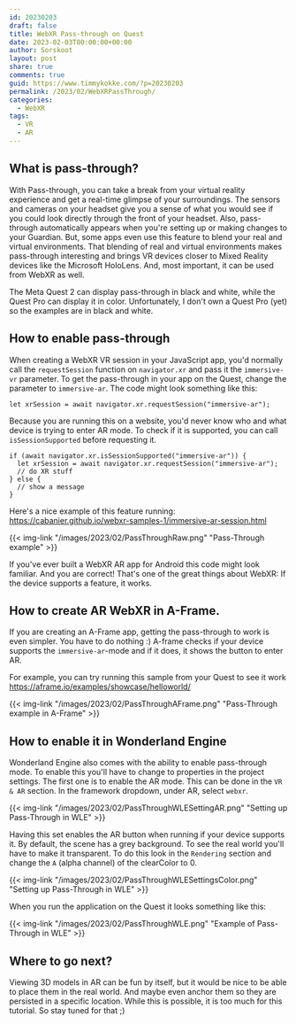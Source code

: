 ```yaml
---
id: 20230203
draft: false
title: WebXR Pass-through on Quest
date: 2023-02-03T00:00:00+00:00
author: Sorskoot
layout: post
share: true
comments: true
guid: https://www.timmykokke.com/?p=20230203
permalink: /2023/02/WebXRPassThrough/
categories:
  - WebXR  
tags:
  - VR
  - AR
---
```

## What is pass-through?

With Pass-through, you can take a break from your virtual reality experience and get a real-time glimpse of your surroundings. The sensors and cameras on your headset give you a sense of what you would see if you could look directly through the front of your headset. Also, pass-through automatically appears when you're setting up or making changes to your Guardian. But, some apps even use this feature to blend your real and virtual environments. That blending of real and virtual environments makes pass-through interesting and brings VR devices closer to Mixed Reality devices like the Microsoft HoloLens. And, most important, it can be used from WebXR as well. 

The Meta Quest 2 can display pass-through in black and white, while the Quest Pro can display it in color. Unfortunately, I don't own a Quest Pro (yet) so the examples are in black and white.

## How to enable pass-through 

When creating a WebXR VR session in your JavaScript app, you'd normally call the `requestSession` function on `navigator.xr` and pass it the `immersive-vr` parameter. To get the pass-through in your app on the Quest, change the parameter to `immersive-ar`.  The code might look something like this:
``` 
let xrSession = await navigator.xr.requestSession("immersive-ar");
```
Because you are running this on a website, you'd never know who and what device is trying to enter AR mode. To check if it is supported, you can call `isSessionSupported` before requesting it. 
``` 
if (await navigator.xr.isSessionSupported("immersive-ar")) {
  let xrSession = await navigator.xr.requestSession("immersive-ar");
  // do XR stuff
} else {
  // show a message
}

```
Here's a nice example of this feature running: https://cabanier.github.io/webxr-samples-1/immersive-ar-session.html

{{< img-link "/images/2023/02/PassThroughRaw.png" "Pass-Through example" >}}

If you've ever built a WebXR AR app for Android this code might look familiar. And you are correct! That's one of the great things about WebXR: If the device supports a feature, it works. 

## How to create AR WebXR in A-Frame.
If you are creating an A-Frame app, getting the pass-through to work is even simpler. You have to do nothing :) A-frame checks if your device supports the `immersive-ar`-mode and if it does, it shows the button to enter AR. 

For example, you can try running this sample from your Quest to see it work
https://aframe.io/examples/showcase/helloworld/

{{< img-link "/images/2023/02/PassThroughAFrame.png" "Pass-Through example in A-Frame" >}}

## How to enable it in Wonderland Engine

Wonderland Engine also comes with the ability to enable pass-through mode. To enable this you'll have to change to properties in the project settings. 
The first one is to enable the AR mode. This can be done in the `VR & AR` section. In the framework dropdown, under AR, select `webxr`. 

{{< img-link "/images/2023/02/PassThroughWLESettingAR.png" "Setting up Pass-Through in WLE" >}}

Having this set enables the AR button when running if your device supports it. By default, the scene has a grey background. To see the real world you'll have to make it transparent. To do this look in the `Rendering` section and change the `A` (alpha channel) of the clearColor to 0.

{{< img-link "/images/2023/02/PassThroughWLESettingsColor.png" "Setting up Pass-Through in WLE" >}}

When you run the application on the Quest it looks something like this:

{{< img-link "/images/2023/02/PassThroughWLE.png" "Example of Pass-Through in WLE" >}}

## Where to go next?
Viewing 3D models in AR can be fun by itself, but it would be nice to be able to place them in the real world. And maybe even anchor them so they are persisted in a specific location. While this is possible, it is too much for this tutorial. So stay tuned for that ;)
